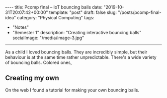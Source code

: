  –---
title: Pcomp final – IoT bouncing balls
date: "2019-10-31T20:07:42+00:00"
template: "post"
draft: false
slug: "/posts/pcomp-final-idea"
category: "Physical Computing"
tags:
  - "Notes"
  - "Semester 1"
description: "Creating interactive bouncing balls"
socialImage: "/media/image-3.jpg"
---
As a child I loved bouncing balls. They are incredibly simple, but their behaviour is at the same time rather unpredictable. There's a wide variety of bouncing balls. Colored ones, 

## Creating my own
On the web I found a tutorial for making your own bouncing balls.